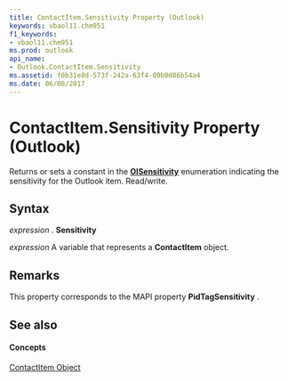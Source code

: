 ```yaml
---
title: ContactItem.Sensitivity Property (Outlook)
keywords: vbaol11.chm951
f1_keywords:
- vbaol11.chm951
ms.prod: outlook
api_name:
- Outlook.ContactItem.Sensitivity
ms.assetid: f0b31e8d-573f-242a-63f4-09b0d86b54a4
ms.date: 06/08/2017
---
```



# ContactItem.Sensitivity Property (Outlook)

Returns or sets a constant in the  **[OlSensitivity](olsensitivity-enumeration-outlook.md)** enumeration indicating the sensitivity for the Outlook item. Read/write.


## Syntax

 _expression_ . **Sensitivity**

 _expression_ A variable that represents a **ContactItem** object.


## Remarks

This property corresponds to the MAPI property  **PidTagSensitivity** .


## See also


#### Concepts


[ContactItem Object](contactitem-object-outlook.md)

